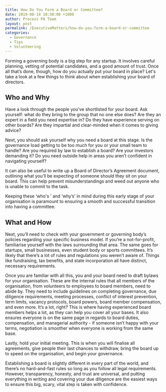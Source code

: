 ```yaml
---
title: How Do You Form a Board or Committee?
date: 2019-08-14 10:50:00 +1000
author: Process PA Team
layout: post
permalink: /ExecutiveMatters/how-do-you-form-a-board-or-committee
categories:
  - Governance
  - Tips
  - Volunteering
---
```


Forming a governing body is a big step for any startup. It involves careful planning, vetting of potential candidates, and a good amount of trust. Once all that’s done, though, how do you actually put your board in place? Let's take a look at a few things to think about when establishing your board of directors.

## **Who and Why**

Have a look through the people you’ve shortlisted for your board. Ask yourself: what do they bring to the group that no one else does? Are they an expert in a field you need expertise in? Do they have experience serving on other boards? Are they impartial and clear-minded when it comes to giving advice?&nbsp;

Next, you should ask yourself why you need a board at this stage. Is the governance load getting to be too much for you or your small team to handle? Are you required by law to establish a board? Are your investors demanding it? Do you need outside help in areas you aren’t confident in navigating yourself?

It can also be useful to write up a Board of Director’s Agreement document, outlining what you’ll be expecting of someone should they sit on your board. This can help prevent misunderstandings and weed out anyone who is unable to commit to the task.

Keeping these ‘who's ’ and ‘why’s’ in mind during this early stage of your organisation is paramount to ensuring a smooth and successful transition into having a committee.

## **What and How**

Next, you’ll need to check with your government or governing body’s policies regarding your specific business model. If you’re a not-for-profit, familiarise yourself with the laws surrounding that area. The same goes for startups, small businesses, even student body or sports committees. It’s likely that there’s a lot of rules and regulations you weren’t aware of. Things like fundraising, tax benefits, and state incorporation all have distinct, necessary requirements.

Once you are familiar with all this, you and your board need to draft bylaws for your organisation. These are the internal rules that all members of the organisation, from volunteers to employees to board members, need to abide by. They need to include guidelines on completing governance, due diligence requirements, meeting processes, conflict of interest prevention, term limits, vacancy protocols, board powers, board member compensation, and even more. It’s a lot, right? This is where having experienced board members helps a lot, as they can help you cover all your bases. It also ensures everyone is on the same page in regards to board duties, compensation, and managerial authority - if someone isn’t happy with your terms, negotiation is smoother when everyone is working from the same base.

Lastly, hold your initial meeting. This is when you will finalise all agreements, give people their last chances to withdraw, bring the board up to speed on the organisation, and begin your governance.&nbsp;

Establishing a board is slightly different in every part of the world, and there’s no hard-and-fast rules so long as you follow all legal requirements. However, transparency, honesty, and trust are universal, and putting everything in writing and covering your due diligence are the easiest ways to ensure this big, scary, vital step is taken with confidence.